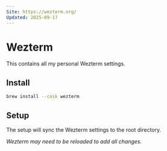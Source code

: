 ```yaml
---
Site: https://wezterm.org/
Updated: 2025-09-17
---
```


# Wezterm

This contains all my personal Wezterm settings.

## Install

```sh
brew install --cask wezterm
```

## Setup

The setup will sync the Wezterm settings to the root directory.

_Wezterm may need to be reloaded to add all changes._

